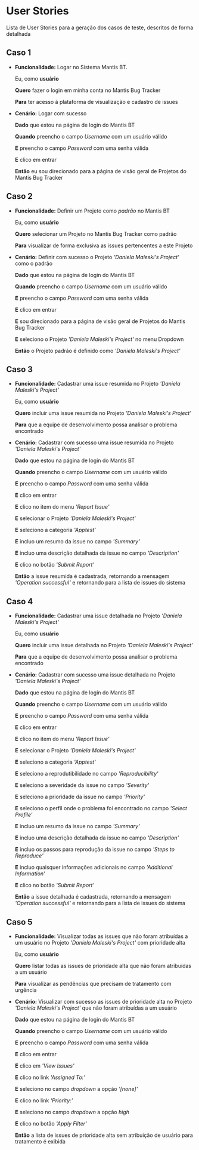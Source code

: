 # User Stories
Lista de User Stories para a geração dos casos de teste, descritos de forma detalhada

## Caso 1
- **Funcionalidade:** Logar no Sistema Mantis BT.

  Eu, como **usuário**

  **Quero** fazer o login em minha conta no Mantis Bug Tracker

  **Para** ter acesso à plataforma de visualização e cadastro de issues


- **Cenário:** Logar com sucesso
  
  **Dado** que estou na página de login do Mantis BT
  
  **Quando** preencho o campo *Username* com um usuário válido
  
  **E** preencho o campo *Password* com uma senha válida
  
  **E** clico em entrar

  **Então** eu sou direcionado para a página de visão geral de Projetos do Mantis Bug Tracker

## Caso 2
- **Funcionalidade:** Definir um Projeto como *padrão* no Mantis BT
  
  Eu, como **usuário**
  
  **Quero** selecionar um Projeto no Mantis Bug Tracker como padrão
  
  **Para** visualizar de forma exclusiva as issues pertencentes a este Projeto


- **Cenário:** Definir com sucesso o Projeto *'Daniela Maleski's Project'* como o padrão
  
  **Dado** que estou na página de login do Mantis BT
  
  **Quando** preencho o campo *Username* com um usuário válido
  
  **E** preencho o campo *Password* com uma senha válida
  
  **E** clico em entrar
  
  **E** sou direcionado para a página de visão geral de Projetos do Mantis Bug Tracker
  
  **E** seleciono o Projeto *'Daniela Maleski's Project'* no menu Dropdown
  
  **Então** o Projeto padrão é definido como *'Daniela Maleski's Project'*

## Caso 3
- **Funcionalidade:** Cadastrar uma issue resumida no Projeto *'Daniela Maleski's Project'*

  Eu, como **usuário**
  
  **Quero** incluir uma issue resumida no Projeto *'Daniela Maleski's Project'*
  
  **Para** que a equipe de desenvolvimento possa analisar o problema encontrado


- **Cenário:** Cadastrar com sucesso uma issue resumida no Projeto *'Daniela Maleski's Project'*

  **Dado** que estou na página de login do Mantis BT
  
  **Quando** preencho o campo *Username* com um usuário válido
  
  **E** preencho o campo *Password* com uma senha válida
  
  **E** clico em entrar
  
  **E** clico no item do menu *'Report Issue'*

  **E** selecionar o Projeto *'Daniela Maleski's Project'*
  
  **E** seleciono a categoria *'Apptest'*
  
  **E** incluo um resumo da issue no campo *'Summary'*
  
  **E** incluo uma descrição detalhada da issue no campo *'Description'*
  
  **E** clico no botão *'Submit Report'*
  
  **Então** a issue resumida é cadastrada, retornando a mensagem *'Operation successful'* e retornando para a lista de issues do sistema

## Caso 4
- **Funcionalidade:** Cadastrar uma issue detalhada no Projeto *'Daniela Maleski's Project'*
  
  Eu, como **usuário**
  
  **Quero** incluir uma issue detalhada no Projeto *'Daniela Maleski's Project'*
  
  **Para** que a equipe de desenvolvimento possa analisar o problema encontrado


- **Cenário:** Cadastrar com sucesso uma issue detalhada no Projeto *'Daniela Maleski's Project'*

  **Dado** que estou na página de login do Mantis BT
  
  **Quando** preencho o campo *Username* com um usuário válido
  
  **E** preencho o campo *Password* com uma senha válida
  
  **E** clico em entrar
  
  **E** clico no item do menu *'Report Issue'*
  
  **E** selecionar o Projeto *'Daniela Maleski's Project'*
  
  **E** seleciono a categoria *'Apptest'*
  
  **E** seleciono a reprodutibilidade no campo *'Reproducibility'*
  
  **E** seleciono a severidade da issue no campo *'Severity'*
  
  **E** seleciono a prioridade da issue no campo *'Priority'*
  
  **E** seleciono o perfil onde o problema foi encontrado no campo *'Select Profile'*
  
  **E** incluo um resumo da issue no campo *'Summary'*
  
  **E** incluo uma descrição detalhada da issue no campo *'Description'*
  
  **E** incluo os passos para reprodução da issue no campo *'Steps to Reproduce'*
  
  **E** incluo quaisquer informações adicionais no campo *'Additional Information'*
  
  **E** clico no botão *'Submit Report'*
  
  **Então** a issue detalhada é cadastrada, retornando a mensagem *'Operation successful'* e retornando para a lista de issues do sistema

## Caso 5
- **Funcionalidade:** Visualizar todas as issues que não foram atribuídas a um usuário no Projeto *'Daniela Maleski's Project'* com prioridade alta

  Eu, como **usuário**

  **Quero** listar todas as issues de prioridade alta que não foram atribuídas a um usuário
  
  **Para** visualizar as pendências que precisam de tratamento com urgência


- **Cenário:** Visualizar com sucesso as issues de prioridade alta no Projeto *'Daniela Maleski's Project'* que não foram atribuídas a um usuário
  
  **Dado** que estou na página de login do Mantis BT
  
  **Quando** preencho o campo *Username* com um usuário válido
  
  **E** preencho o campo *Password* com uma senha válida
  
  **E** clico em entrar
  
  **E** clico em *'View Issues'*
  
  **E** clico no link *'Assigned To:'*
  
  **E** seleciono no campo *dropdown* a opção *'[none]'*
  
  **E** clico no link *'Priority:'*
  
  **E** seleciono no campo *dropdown* a opção *high*
  
  **E** clico no botão *'Apply Filter'*
  
  **Então** a lista de issues de prioridade alta sem atribuição de usuário para tratamento é exibida